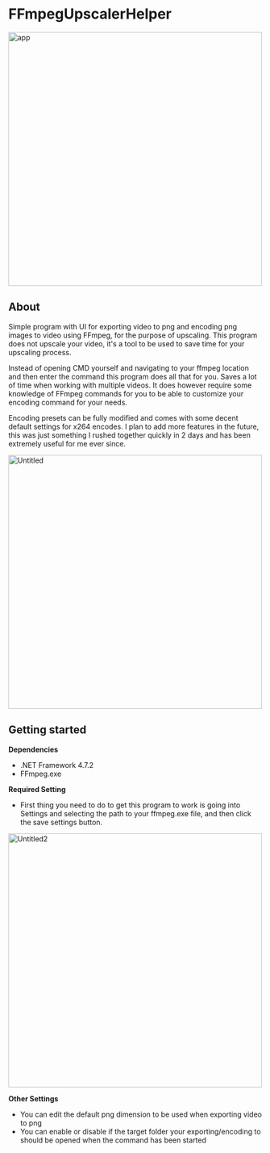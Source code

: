 # FFmpegUpscalerHelper
<img width="503" alt="app" src="https://user-images.githubusercontent.com/104313051/164985734-851253cb-c93c-47d4-a642-cc3597fb0636.png">

## About
Simple program with UI for exporting video to png and encoding png images to video using FFmpeg, for the purpose of upscaling. This program does not upscale your video, it's a tool to be used to save time for your upscaling process. 

Instead of opening CMD yourself and navigating to your ffmpeg location and then enter the command this program does all that for you. Saves a lot of time when working with multiple videos. It does however require some knowledge of FFmpeg commands for you to be able to customize your encoding command for your needs. 

Encoding presets can be fully modified and comes with some decent default settings for x264 encodes. I plan to add more features in the future, this was just something I rushed together quickly in 2 days and has been extremely useful for me ever since.


<img width="503" alt="Untitled" src="https://user-images.githubusercontent.com/104313051/164991558-3401484d-4e83-49d3-baef-a2c9b038bca0.png">

## Getting started
**Dependencies**
- .NET Framework 4.7.2
- FFmpeg.exe

**Required Setting** 
- First thing you need to do to get this program to work is going into Settings and selecting the path to your ffmpeg.exe file, and then click the save settings button. 
<img width="503" alt="Untitled2" src="https://user-images.githubusercontent.com/104313051/165087676-4e7d7037-8bdb-408b-9065-d71ab0b0f372.png">

**Other Settings** 
- You can edit the default png dimension to be used when exporting video to png
- You can enable or disable if the target folder your exporting/encoding to should be opened when the command has been started
